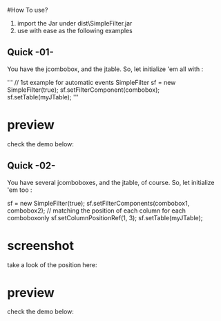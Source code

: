
#How To use?

1. import the Jar under dist\SimpleFilter.jar
2. use with ease as the following examples


## Quick -01-
You have the jcombobox, and the jtable. So, let initialize 'em all with :

'''
// 1st example for automatic events
SimpleFilter sf = new SimpleFilter(true);
sf.setFilterComponent(combobox);
sf.setTable(myJTable);
'''

# preview
check the demo below:



## Quick -02-
You have several jcomboboxes, and the jtable, of course. So, let initialize 'em too :

sf = new SimpleFilter(true);
sf.setFilterComponents(combobox1, combobox2);
// matching the position of each column for each comboboxonly
sf.setColumnPositionRef(1, 3);
sf.setTable(myJTable);  

# screenshot
take a look of the position here:


# preview
check the demo below: